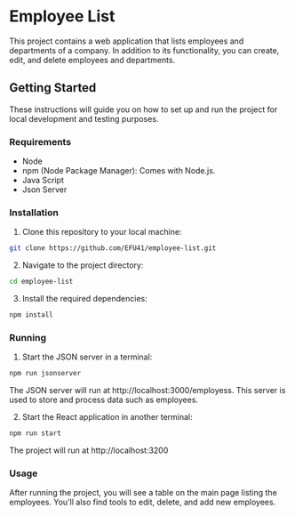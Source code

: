 # Employee List

This project contains a web application that lists employees and departments of a company. In addition to its functionality, you can create, edit, and delete employees and departments.

## Getting Started

These instructions will guide you on how to set up and run the project for local development and testing purposes.

### Requirements

- Node
- npm (Node Package Manager): Comes with Node.js.
- Java Script
- Json Server

### Installation

1. Clone this repository to your local machine:

```sh
git clone https://github.com/EFU41/employee-list.git
```

2. Navigate to the project directory:

```sh
cd employee-list
```

3. Install the required dependencies:

```sh
npm install
```

### Running

1. Start the JSON server in a terminal:

```sh
npm run jsonserver
```

The JSON server will run at http://localhost:3000/employess. This server is used to store and process data such as employees.

2. Start the React application in another terminal:

```sh
npm run start
```

The project will run at http://localhost:3200

### Usage

After running the project, you will see a table on the main page listing the employees. You'll also find tools to edit, delete, and add new employees.
